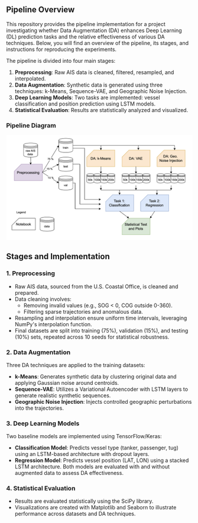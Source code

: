 ## Pipeline Overview

This repository provides the pipeline implementation for a project investigating whether Data Augmentation (DA) enhances Deep Learning (DL) prediction tasks and the relative effectiveness of various DA techniques. Below, you will find an overview of the pipeline, its stages, and instructions for reproducing the experiments.

The pipeline is divided into four main stages:
1. **Preprocessing**: Raw AIS data is cleaned, filtered, resampled, and interpolated.
2. **Data Augmentation**: Synthetic data is generated using three techniques: k-Means, Sequence-VAE, and Geographic Noise Injection.
3. **Deep Learning Models**: Two tasks are implemented: vessel classification and position prediction using LSTM models.
4. **Statistical Evaluation**: Results are statistically analyzed and visualized.

### Pipeline Diagram

![Pipeline Diagram](img/pipeline.png)

## Stages and Implementation

### 1. Preprocessing
- Raw AIS data, sourced from the U.S. Coastal Office, is cleaned and prepared.
- Data cleaning involves:
  - Removing invalid values (e.g., SOG < 0, COG outside 0-360).
  - Filtering sparse trajectories and anomalous data.
- Resampling and interpolation ensure uniform time intervals, leveraging NumPy's interpolation function.
- Final datasets are split into training (75%), validation (15%), and testing (10%) sets, repeated across 10 seeds for statistical robustness.

### 2. Data Augmentation
Three DA techniques are applied to the training datasets:
- **k-Means**: Generates synthetic data by clustering original data and applying Gaussian noise around centroids.
- **Sequence-VAE**: Utilizes a Variational Autoencoder with LSTM layers to generate realistic synthetic sequences.
- **Geographic Noise Injection**: Injects controlled geographic perturbations into the trajectories.

### 3. Deep Learning Models
Two baseline models are implemented using TensorFlow/Keras:
- **Classification Model**: Predicts vessel type (tanker, passenger, tug) using an LSTM-based architecture with dropout layers.
- **Regression Model**: Predicts vessel position (LAT, LON) using a stacked LSTM architecture.
Both models are evaluated with and without augmented data to assess DA effectiveness.

### 4. Statistical Evaluation
- Results are evaluated statistically using the SciPy library.
- Visualizations are created with Matplotlib and Seaborn to illustrate performance across datasets and DA techniques.
